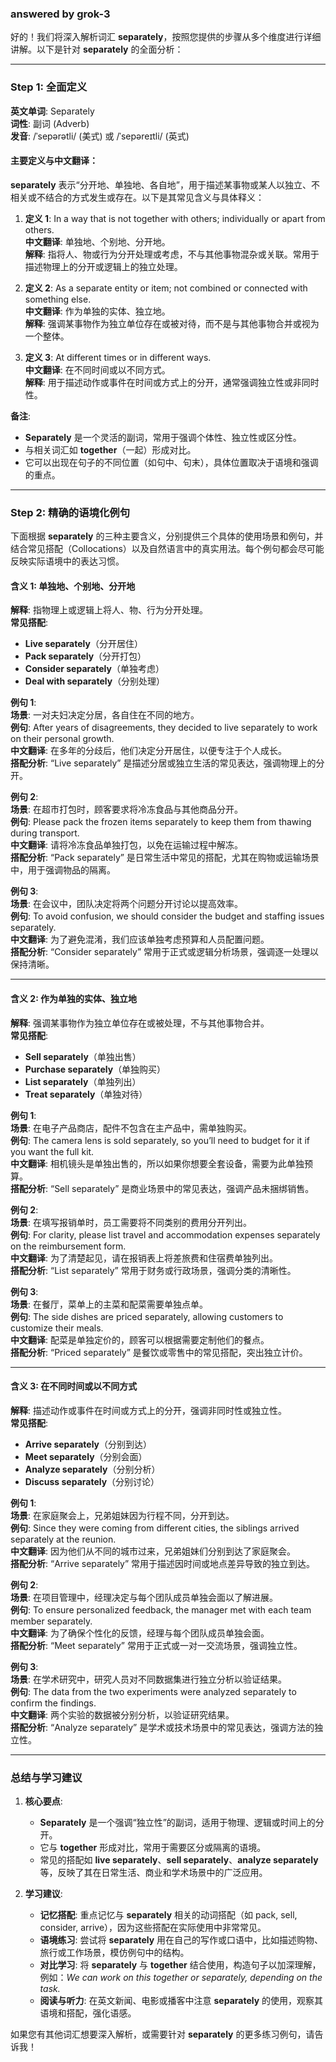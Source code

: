 ### answered by grok-3
好的！我们将深入解析词汇 **separately**，按照您提供的步骤从多个维度进行详细讲解。以下是针对 **separately** 的全面分析：

---

### Step 1: 全面定义

**英文单词**: Separately  
**词性**: 副词 (Adverb)  
**发音**: /ˈsepərətli/ (美式) 或 /ˈsepəreɪtli/ (英式)

#### 主要定义与中文翻译：
**separately** 表示“分开地、单独地、各自地”，用于描述某事物或某人以独立、不相关或不结合的方式发生或存在。以下是其常见含义与具体释义：

1. **定义 1**: In a way that is not together with others; individually or apart from others.  
   **中文翻译**: 单独地、个别地、分开地。  
   **解释**: 指将人、物或行为分开处理或考虑，不与其他事物混杂或关联。常用于描述物理上的分开或逻辑上的独立处理。

2. **定义 2**: As a separate entity or item; not combined or connected with something else.  
   **中文翻译**: 作为单独的实体、独立地。  
   **解释**: 强调某事物作为独立单位存在或被对待，而不是与其他事物合并或视为一个整体。

3. **定义 3**: At different times or in different ways.  
   **中文翻译**: 在不同时间或以不同方式。  
   **解释**: 用于描述动作或事件在时间或方式上的分开，通常强调独立性或非同时性。

**备注**:  
- **Separately** 是一个灵活的副词，常用于强调个体性、独立性或区分性。  
- 与相关词汇如 **together**（一起）形成对比。  
- 它可以出现在句子的不同位置（如句中、句末），具体位置取决于语境和强调的重点。

---

### Step 2: 精确的语境化例句

下面根据 **separately** 的三种主要含义，分别提供三个具体的使用场景和例句，并结合常见搭配（Collocations）以及自然语言中的真实用法。每个例句都会尽可能反映实际语境中的表达习惯。

#### 含义 1: 单独地、个别地、分开地
**解释**: 指物理上或逻辑上将人、物、行为分开处理。  
**常见搭配**:  
- **Live separately**（分开居住）  
- **Pack separately**（分开打包）  
- **Consider separately**（单独考虑）  
- **Deal with separately**（分别处理）

**例句 1**:  
**场景**: 一对夫妇决定分居，各自住在不同的地方。  
**例句**: After years of disagreements, they decided to live separately to work on their personal growth.  
**中文翻译**: 在多年的分歧后，他们决定分开居住，以便专注于个人成长。  
**搭配分析**: “Live separately” 是描述分居或独立生活的常见表达，强调物理上的分开。

**例句 2**:  
**场景**: 在超市打包时，顾客要求将冷冻食品与其他商品分开。  
**例句**: Please pack the frozen items separately to keep them from thawing during transport.  
**中文翻译**: 请将冷冻食品单独打包，以免在运输过程中解冻。  
**搭配分析**: “Pack separately” 是日常生活中常见的搭配，尤其在购物或运输场景中，用于强调物品的隔离。

**例句 3**:  
**场景**: 在会议中，团队决定将两个问题分开讨论以提高效率。  
**例句**: To avoid confusion, we should consider the budget and staffing issues separately.  
**中文翻译**: 为了避免混淆，我们应该单独考虑预算和人员配置问题。  
**搭配分析**: “Consider separately” 常用于正式或逻辑分析场景，强调逐一处理以保持清晰。

---

#### 含义 2: 作为单独的实体、独立地
**解释**: 强调某事物作为独立单位存在或被处理，不与其他事物合并。  
**常见搭配**:  
- **Sell separately**（单独出售）  
- **Purchase separately**（单独购买）  
- **List separately**（单独列出）  
- **Treat separately**（单独对待）

**例句 1**:  
**场景**: 在电子产品商店，配件不包含在主产品中，需单独购买。  
**例句**: The camera lens is sold separately, so you’ll need to budget for it if you want the full kit.  
**中文翻译**: 相机镜头是单独出售的，所以如果你想要全套设备，需要为此单独预算。  
**搭配分析**: “Sell separately” 是商业场景中的常见表达，强调产品未捆绑销售。

**例句 2**:  
**场景**: 在填写报销单时，员工需要将不同类别的费用分开列出。  
**例句**: For clarity, please list travel and accommodation expenses separately on the reimbursement form.  
**中文翻译**: 为了清楚起见，请在报销表上将差旅费和住宿费单独列出。  
**搭配分析**: “List separately” 常用于财务或行政场景，强调分类的清晰性。

**例句 3**:  
**场景**: 在餐厅，菜单上的主菜和配菜需要单独点单。  
**例句**: The side dishes are priced separately, allowing customers to customize their meals.  
**中文翻译**: 配菜是单独定价的，顾客可以根据需要定制他们的餐点。  
**搭配分析**: “Priced separately” 是餐饮或零售中的常见搭配，突出独立计价。

---

#### 含义 3: 在不同时间或以不同方式
**解释**: 描述动作或事件在时间或方式上的分开，强调非同时性或独立性。  
**常见搭配**:  
- **Arrive separately**（分别到达）  
- **Meet separately**（分别会面）  
- **Analyze separately**（分别分析）  
- **Discuss separately**（分别讨论）

**例句 1**:  
**场景**: 在家庭聚会上，兄弟姐妹因为行程不同，分开到达。  
**例句**: Since they were coming from different cities, the siblings arrived separately at the reunion.  
**中文翻译**: 因为他们从不同的城市过来，兄弟姐妹们分别到达了家庭聚会。  
**搭配分析**: “Arrive separately” 常用于描述因时间或地点差异导致的独立到达。

**例句 2**:  
**场景**: 在项目管理中，经理决定与每个团队成员单独会面以了解进展。  
**例句**: To ensure personalized feedback, the manager met with each team member separately.  
**中文翻译**: 为了确保个性化的反馈，经理与每个团队成员单独会面。  
**搭配分析**: “Meet separately” 常用于正式或一对一交流场景，强调独立性。

**例句 3**:  
**场景**: 在学术研究中，研究人员对不同数据集进行独立分析以验证结果。  
**例句**: The data from the two experiments were analyzed separately to confirm the findings.  
**中文翻译**: 两个实验的数据被分别分析，以验证研究结果。  
**搭配分析**: “Analyze separately” 是学术或技术场景中的常见表达，强调方法的独立性。

---

### 总结与学习建议
1. **核心要点**:
   - **Separately** 是一个强调“独立性”的副词，适用于物理、逻辑或时间上的分开。
   - 它与 **together** 形成对比，常用于需要区分或隔离的语境。
   - 常见的搭配如 **live separately**、**sell separately**、**analyze separately** 等，反映了其在日常生活、商业和学术场景中的广泛应用。

2. **学习建议**:
   - **记忆搭配**: 重点记忆与 **separately** 相关的动词搭配（如 pack, sell, consider, arrive），因为这些搭配在实际使用中非常常见。
   - **语境练习**: 尝试将 **separately** 用在自己的写作或口语中，比如描述购物、旅行或工作场景，模仿例句中的结构。
   - **对比学习**: 将 **separately** 与 **together** 结合使用，构造句子以加深理解，例如：*We can work on this together or separately, depending on the task.*
   - **阅读与听力**: 在英文新闻、电影或播客中注意 **separately** 的使用，观察其语境和搭配，强化语感。

如果您有其他词汇想要深入解析，或需要针对 **separately** 的更多练习例句，请告诉我！